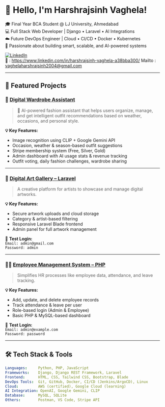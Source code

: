 # 👋 Hello, I'm Harshrajsinh Vaghela!

🎓 Final Year BCA Student @ LJ University, Ahmedabad  
💻 Full Stack Web Developer | Django • Laravel • AI Integrations  
☁️ Future DevOps Engineer | Cloud • CI/CD • Docker • Kubernetes  
📌 Passionate about building smart, scalable, and AI-powered systems  

[![LinkedIn](https://img.shields.io/badge/LinkedIn-blue?logo=linkedin&style=flat&labelColor=blue)](https://www.linkedin.com/in/harshrajsinh-vaghela-a38bba300/)  
📧 : https://www.linkedin.com/in/harshrajsinh-vaghela-a38bba300/
Mailto : vaghelaharshrajsinh2004@gmail.com

---

## 🚀 Featured Projects

### 🧠 [Digital Wardrobe Assistant](https://github.com/harshrajsinhvaghela7586/digital-wardrobe-assistant)

> 🧥 AI-powered fashion assistant that helps users organize, manage, and get intelligent outfit recommendations based on weather, occasions, and personal style.

**💡 Key Features:**
- Image recognition using CLIP + Google Gemini API
- Occasion, weather & season-based outfit suggestions
- Stripe membership system (Free, Silver, Gold)
- Admin dashboard with AI usage stats & revenue tracking
- Outfit voting, daily fashion challenges, wardrobe sharing

---

### 🎨 [Digital Art Gallery – Laravel](https://github.com/harshrajsinhvaghela7586/Digital-Art-Gallery-Laravel)

> A creative platform for artists to showcase and manage digital artworks.

**💡 Key Features:**
- Secure artwork uploads and cloud storage
- Category & artist-based filtering
- Responsive Laravel Blade frontend
- Admin panel for full artwork management

🔐 **Test Login:**  
`Email: admin@gmail.com`  
`Password: admin`

---

### 👨‍💼 [Employee Management System – PHP](https://github.com/harshrajsinhvaghela7586/Employee-Management-System-PHP)

> Simplifies HR processes like employee data, attendance, and leave tracking.

**💡 Key Features:**
- Add, update, and delete employee records
- Track attendance & leave per user
- Role-based login (Admin & Employee)
- Basic PHP & MySQL-based dashboard

🔐 **Test Login:**  
`Email: admin@example.com`  
`Password: password`

---

## 🛠️ Tech Stack & Tools

```yaml
Languages:     Python, PHP, JavaScript
Frameworks:    Django, Django REST Framework, Laravel
Frontend:      HTML, CSS, Tailwind CSS, Bootstrap, Blade
DevOps Tools:  Git, GitHub, Docker, CI/CD (Jenkins/ArgoCD), Linux
Cloud:         AWS (certified), Google Cloud (learning)
AI Integration: OpenAI, Google Gemini, CLIP
Database:      MySQL, SQLite
Others:        Postman, VS Code, Stripe API

